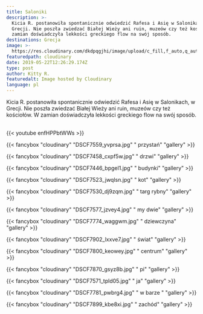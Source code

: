 ```yaml
---
title: Saloniki
description: >-
  Kicia R. postanowiła spontanicznie odwiedzić Rafesa i Asię w Salonikach, w
  Grecji. Nie poszła zwiedzać Białej Wieży ani ruin, muzeów czy też kościołów. W
  zamian doświadczyła lekkości greckiego flow na swój sposób. 
destinations: Grecja
image: >-
  https://res.cloudinary.com/dkdpqgjhi/image/upload/c_fill,f_auto,q_auto,w_300/v1558526323/DSCF7935_wtkmav.jpg
featuredpath: cloudinary
date: 2019-05-22T12:26:29.174Z
type: post
author: Kitty R.
featuredalt: Image hosted by Cloudinary
language: pl
---
```

Kicia R. postanowiła spontanicznie odwiedzić Rafesa i Asię w Salonikach, w Grecji. Nie poszła zwiedzać Białej Wieży ani ruin, muzeów czy też kościołów. W zamian doświadczyła lekkości greckiego flow na swój sposób. 

<br>{{< youtube enfHPPbtWWs >}}</br>

{{< fancybox "cloudinary" "DSCF7559_yvprsa.jpg" "           przystań" "gallery" >}}

{{< fancybox "cloudinary" "DSCF7458_cxpf5w.jpg" "           drzwi" "gallery" >}}

{{< fancybox "cloudinary" "DSCF7446_bpgel1.jpg" "           budynki" "gallery" >}}

{{< fancybox "cloudinary" "DSCF7523_jwqlsn.jpg" "           kot" "gallery" >}}

{{< fancybox "cloudinary" "DSCF7530_dj9zqm.jpg" "           targ rybny" "gallery" >}}

{{< fancybox "cloudinary" "DSCF7577_jzvey4.jpg" "           my dwie" "gallery" >}}

{{< fancybox "cloudinary" "DSCF7774_waggwm.jpg" "           dziewczyna" "gallery" >}}

{{< fancybox "cloudinary" "DSCF7902_lxxve7.jpg" "           świat" "gallery" >}}

{{< fancybox "cloudinary" "DSCF7800_keowey.jpg" "           centrum" "gallery" >}}

{{< fancybox "cloudinary" "DSCF7870_gsyz8b.jpg" "           pi" "gallery" >}}

{{< fancybox "cloudinary" "DSCF7571_tpld05.jpg" "           ja" "gallery" >}}

{{< fancybox "cloudinary" "DSCF7781_pwbrg4.jpg" "           w barze " "gallery" >}}

{{< fancybox "cloudinary" "DSCF7899_kbe8xi.jpg" "           zachód" "gallery" >}}
